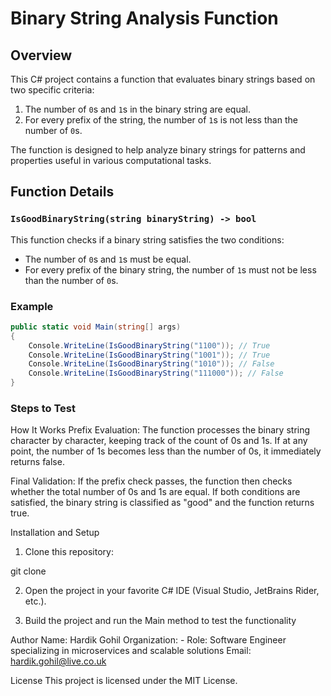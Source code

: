 # Binary String Analysis Function

## Overview

This C# project contains a function that evaluates binary strings based on two specific criteria:

1. The number of `0`s and `1`s in the binary string are equal.
2. For every prefix of the string, the number of `1`s is not less than the number of `0`s.

The function is designed to help analyze binary strings for patterns and properties useful in various computational tasks.

## Function Details

### `IsGoodBinaryString(string binaryString) -> bool`

This function checks if a binary string satisfies the two conditions:
- The number of `0`s and `1`s must be equal.
- For every prefix of the binary string, the number of `1`s must not be less than the number of `0`s.

### Example

```csharp
public static void Main(string[] args)
{
    Console.WriteLine(IsGoodBinaryString("1100")); // True
    Console.WriteLine(IsGoodBinaryString("1001")); // True
    Console.WriteLine(IsGoodBinaryString("1010")); // False
    Console.WriteLine(IsGoodBinaryString("111000")); // False
}
```

### Steps to Test
How It Works
Prefix Evaluation: The function processes the binary string character by character, keeping track of the count of 0s and 1s. If at any point, the number of 1s becomes less than the number of 0s, it immediately returns false.

Final Validation: If the prefix check passes, the function then checks whether the total number of 0s and 1s are equal. If both conditions are satisfied, the binary string is classified as "good" and the function returns true.

Installation and Setup
1. Clone this repository:

git clone <your-repository-url>

2. Open the project in your favorite C# IDE (Visual Studio, JetBrains Rider, etc.).

3. Build the project and run the Main method to test the functionality

Author
Name: Hardik Gohil
Organization: -
Role: Software Engineer specializing in microservices and scalable solutions
Email: hardik.gohil@live.co.uk


License
This project is licensed under the MIT License.

